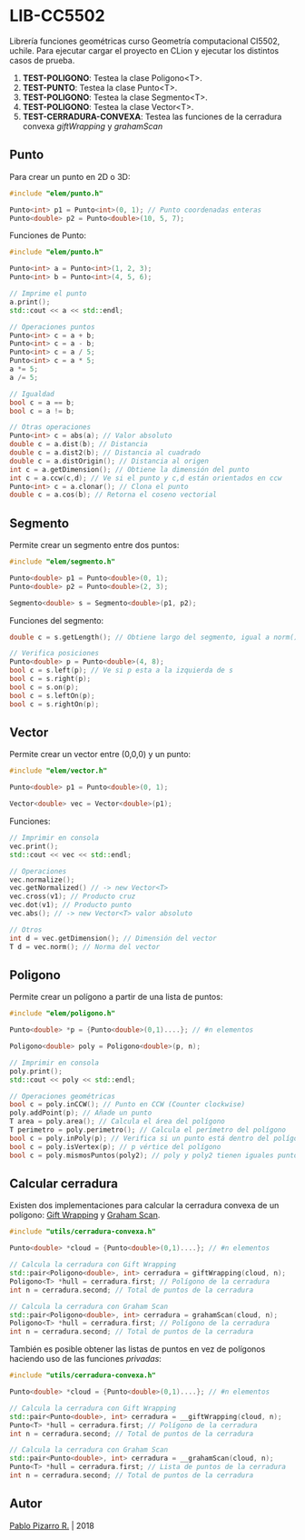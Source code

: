 # LIB-CC5502

Librería funciones geométricas curso Geometría computacional CI5502, uchile. Para ejecutar cargar el proyecto en CLion y ejecutar los distintos casos de prueba.

1. **TEST-POLIGONO**: Testea la clase Poligono&lt;T>.
2. **TEST-PUNTO**: Testea la clase Punto&lt;T>.
3. **TEST-POLIGONO**: Testea la clase Segmento&lt;T>.
4. **TEST-POLIGONO**: Testea la clase Vector&lt;T>.
5. **TEST-CERRADURA-CONVEXA**: Testea las funciones de la cerradura convexa *giftWrapping* y *grahamScan*

## Punto

Para crear un punto en 2D o 3D:
```cpp
#include "elem/punto.h"

Punto<int> p1 = Punto<int>(0, 1); // Punto coordenadas enteras
Punto<double> p2 = Punto<double>(10, 5, 7);    
```

Funciones de Punto:

```cpp
#include "elem/punto.h"

Punto<int> a = Punto<int>(1, 2, 3);
Punto<int> b = Punto<int>(4, 5, 6);

// Imprime el punto
a.print();
std::cout << a << std::endl;

// Operaciones puntos
Punto<int> c = a + b;
Punto<int> c = a - b;
Punto<int> c = a / 5;
Punto<int> c = a * 5;
a *= 5;
a /= 5;

// Igualdad
bool c = a == b;
bool c = a != b;

// Otras operaciones
Punto<int> c = abs(a); // Valor absoluto
double c = a.dist(b); // Distancia
double c = a.dist2(b); // Distancia al cuadrado
double c = a.distOrigin(); // Distancia al origen
int c = a.getDimension(); // Obtiene la dimensión del punto
int c = a.ccw(c,d); // Ve si el punto y c,d están orientados en ccw
Punto<int> c = a.clonar(); // Clona el punto
double c = a.cos(b); // Retorna el coseno vectorial   
```

## Segmento

Permite crear un segmento entre dos puntos:

```cpp
#include "elem/segmento.h"

Punto<double> p1 = Punto<double>(0, 1);
Punto<double> p2 = Punto<double>(2, 3);

Segmento<double> s = Segmento<double>(p1, p2); 
```

Funciones del segmento:

```cpp
double c = s.getLength(); // Obtiene largo del segmento, igual a norm();

// Verifica posiciones
Punto<double> p = Punto<double>(4, 8);
bool c = s.left(p); // Ve si p esta a la izquierda de s
bool c = s.right(p);
bool c = s.on(p);
bool c = s.leftOn(p);
bool c = s.rightOn(p);
```

## Vector

Permite crear un vector entre (0,0,0) y un punto:

```cpp
#include "elem/vector.h"

Punto<double> p1 = Punto<double>(0, 1);

Vector<double> vec = Vector<double>(p1);    
```

Funciones:

```cpp
// Imprimir en consola
vec.print();
std::cout << vec << std::endl;

// Operaciones
vec.normalize();
vec.getNormalized() // -> new Vector<T>
vec.cross(v1); // Producto cruz
vec.dot(v1); // Producto punto
vec.abs(); // -> new Vector<T> valor absoluto

// Otros
int d = vec.getDimension(); // Dimensión del vector
T d = vec.norm(); // Norma del vector
```


## Poligono

Permite crear un polígono a partir de una lista de puntos:

```cpp
#include "elem/poligono.h"

Punto<double> *p = {Punto<double>(0,1)....}; // #n elementos

Poligono<double> poly = Poligono<double>(p, n);    
```

```cpp
// Imprimir en consola
poly.print();
std::cout << poly << std::endl;

// Operaciones geométricas
bool c = poly.inCCW(); // Punto en CCW (Counter clockwise)
poly.addPoint(p); // Añade un punto
T area = poly.area(); // Calcula el área del polígono
T perimetro = poly.perimetro(); // Calcula el perímetro del polígono
bool c = poly.inPoly(p); // Verifica si un punto está dentro del polígono
bool c = poly.isVertex(p); // p vértice del polígono
bool c = poly.mismosPuntos(poly2); // poly y poly2 tienen iguales puntos
```

## Calcular cerradura

Existen dos implementaciones para calcular la cerradura convexa de un polígono: <a href="https://en.wikipedia.org/wiki/Gift_wrapping_algorithm">Gift Wrapping</a> y <a href="https://en.wikipedia.org/wiki/Graham_scan">Graham Scan</a>.

```cpp
#include "utils/cerradura-convexa.h"

Punto<double> *cloud = {Punto<double>(0,1)....}; // #n elementos

// Calcula la cerradura con Gift Wrapping
std::pair<Poligono<double>, int> cerradura = giftWrapping(cloud, n);
Poligono<T> *hull = cerradura.first; // Polígono de la cerradura
int n = cerradura.second; // Total de puntos de la cerradura

// Calcula la cerradura con Graham Scan
std::pair<Poligono<double>, int> cerradura = grahamScan(cloud, n);
Poligono<T> *hull = cerradura.first; // Polígono de la cerradura
int n = cerradura.second; // Total de puntos de la cerradura
```

También es posible obtener las listas de puntos en vez de polígonos haciendo uso de las funciones *privadas*:

```cpp
#include "utils/cerradura-convexa.h"

Punto<double> *cloud = {Punto<double>(0,1)....}; // #n elementos

// Calcula la cerradura con Gift Wrapping
std::pair<Punto<double>, int> cerradura = __giftWrapping(cloud, n);
Punto<T> *hull = cerradura.first; // Polígono de la cerradura
int n = cerradura.second; // Total de puntos de la cerradura

// Calcula la cerradura con Graham Scan
std::pair<Punto<double>, int> cerradura = __grahamScan(cloud, n);
Punto<T> *hull = cerradura.first; // Lista de puntos de la cerradura
int n = cerradura.second; // Total de puntos de la cerradura
```

## Autor
<a href="http://ppizarror.com" title="ppizarror">Pablo Pizarro R.</a> | 2018